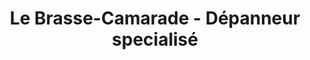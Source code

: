 ---
title: "Le Brasse-Camarade - Dépanneur specialisé"
url: /saint-andre-avellin/le-brasse-camarade-depanneur-specialise/
shop: pastry
---